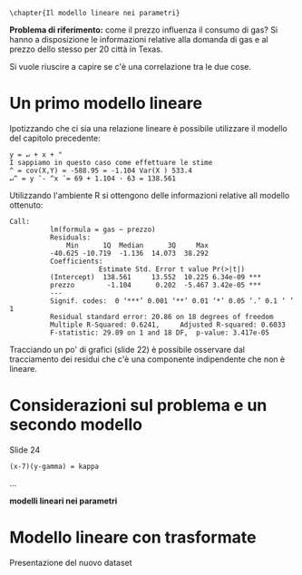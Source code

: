 ```
\chapter{Il modello lineare nei parametri}
```

**Problema di riferimento:** come il prezzo influenza il consumo di gas? Si hanno a disposizione le informazioni relative alla domanda di gas e al prezzo dello stesso per 20 città in Texas.

Si vuole riuscire a capire se c'è una correlazione tra le due cose.

# Un primo modello lineare

Ipotizzando che ci sia una relazione lineare è possibile utilizzare il modello del capitolo precedente:

```
y = ↵ +  x + "I sappiamo in questo caso come effettuare le stime ^ = cov(X,Y) = -588.95 = -1.104 Var(X ) 533.4↵^ = y ̄ -  ^x ̄ = 69 + 1.104 · 63 = 138.561
```

Utilizzando l'ambiente R si ottengono delle informazioni relative all modello ottenuto:

```
Call:          lm(formula = gas ~ prezzo)          Residuals:              Min      1Q  Median      3Q     Max          -40.625 -10.719  -1.136  14.073  38.292          Coefficients:                      Estimate Std. Error t value Pr(>|t|)          (Intercept)  138.561     13.552  10.225 6.34e-09 ***          prezzo        -1.104      0.202  -5.467 3.42e-05 ***          ---          Signif. codes:  0 ‘***’ 0.001 ‘**’ 0.01 ‘*’ 0.05 ‘.’ 0.1 ‘ ’ 1          Residual standard error: 20.86 on 18 degrees of freedom          Multiple R-Squared: 0.6241,     Adjusted R-squared: 0.6033          F-statistic: 29.89 on 1 and 18 DF,  p-value: 3.417e-05
```

Tracciando un po' di grafici (slide 22) è possibile osservare dal tracciamento dei residui che c'è una componente indipendente che non è lineare.

# Considerazioni sul problema e un secondo modello

Slide 24

```
(x-7)(y-gamma) = kappa
```

...

**modelli lineari nei parametri**

# Modello lineare con trasformate

Presentazione del nuovo dataset